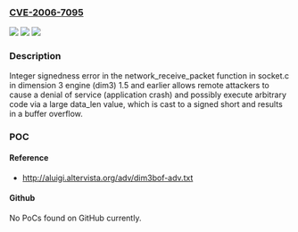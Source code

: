 ### [CVE-2006-7095](https://cve.mitre.org/cgi-bin/cvename.cgi?name=CVE-2006-7095)
![](https://img.shields.io/static/v1?label=Product&message=n%2Fa&color=blue)
![](https://img.shields.io/static/v1?label=Version&message=n%2Fa&color=blue)
![](https://img.shields.io/static/v1?label=Vulnerability&message=n%2Fa&color=brighgreen)

### Description

Integer signedness error in the network_receive_packet function in socket.c in dimension 3 engine (dim3) 1.5 and earlier allows remote attackers to cause a denial of service (application crash) and possibly execute arbitrary code via a large data_len value, which is cast to a signed short and results in a buffer overflow.

### POC

#### Reference
- http://aluigi.altervista.org/adv/dim3bof-adv.txt

#### Github
No PoCs found on GitHub currently.

